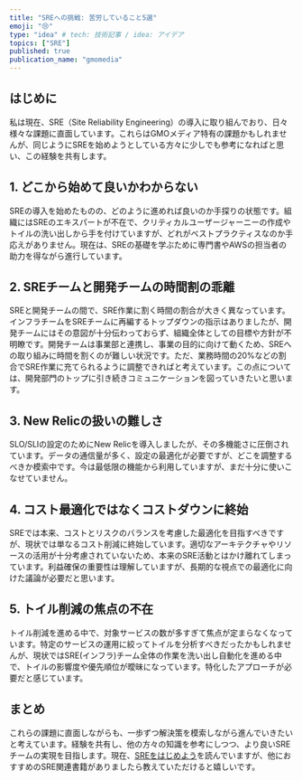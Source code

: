 ```yaml
---
title: "SREへの挑戦: 苦労していること5選"
emoji: "😢"
type: "idea" # tech: 技術記事 / idea: アイデア
topics: ["SRE"]
published: true
publication_name: "gmomedia"
---
```

## はじめに
私は現在、SRE（Site Reliability Engineering）の導入に取り組んでおり、日々様々な課題に直面しています。これらはGMOメディア特有の課題かもしれませんが、同じようにSREを始めようとしている方々に少しでも参考になればと思い、この経験を共有します。

## 1. どこから始めて良いかわからない

SREの導入を始めたものの、どのように進めれば良いのか手探りの状態です。組織にはSREのエキスパートが不在で、クリティカルユーザージャーニーの作成やトイルの洗い出しから手を付けていますが、どれがベストプラクティスなのか手応えがありません。現在は、SREの基礎を学ぶために専門書やAWSの担当者の助力を得ながら進行しています。

## 2. SREチームと開発チームの時間割の乖離

SREと開発チームの間で、SRE作業に割く時間の割合が大きく異なっています。インフラチームをSREチームに再編するトップダウンの指示はありましたが、開発チームにはその意図が十分伝わっておらず、組織全体としての目標や方針が不明瞭です。開発チームは事業部と連携し、事業の目的に向けて動くため、SREへの取り組みに時間を割くのが難しい状況です。ただ、業務時間の20%などの割合でSRE作業に充てられるように調整できればと考えています。この点については、開発部門のトップに引き続きコミュニケーションを図っていきたいと思います。

## 3. New Relicの扱いの難しさ

SLO/SLIの設定のためにNew Relicを導入しましたが、その多機能さに圧倒されています。データの通信量が多く、設定の最適化が必要ですが、どこを調整するべきか模索中です。今は最低限の機能から利用していますが、まだ十分に使いこなせていません。

## 4. コスト最適化ではなくコストダウンに終始

SREでは本来、コストとリスクのバランスを考慮した最適化を目指すべきですが、現状では単なるコスト削減に終始しています。適切なアーキテクチャやリソースの活用が十分考慮されていないため、本来のSRE活動とはかけ離れてしまっています。利益確保の重要性は理解していますが、長期的な視点での最適化に向けた議論が必要だと思います。

## 5. トイル削減の焦点の不在

トイル削減を進める中で、対象サービスの数が多すぎて焦点が定まらなくなっています。特定のサービスの運用に絞ってトイルを分析すべきだったかもしれませんが、現状ではSRE(インフラ)チーム全体の作業を洗い出し自動化を進める中で、トイルの影響度や優先順位が曖昧になっています。特化したアプローチが必要だと感じています。

## まとめ
これらの課題に直面しながらも、一歩ずつ解決策を模索しながら進んでいきたいと考えています。経験を共有し、他の方々の知識を参考にしつつ、より良いSREチームの実現を目指します。現在、[SREをはじめよう](https://www.oreilly.co.jp/books/9784814400904/)を読んでいますが、他におすすめのSRE関連書籍がありましたら教えていただけると嬉しいです。